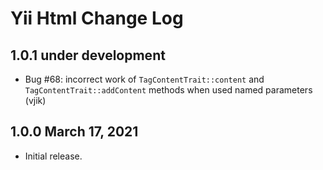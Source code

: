 # Yii Html Change Log


## 1.0.1 under development

- Bug #68: incorrect work of `TagContentTrait::content` and `TagContentTrait::addContent` methods when used named parameters (vjik)

## 1.0.0 March 17, 2021

- Initial release.
